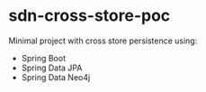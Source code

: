 # sdn-cross-store-poc

Minimal project with cross store persistence using:
* Spring Boot
* Spring Data JPA
* Spring Data Neo4j